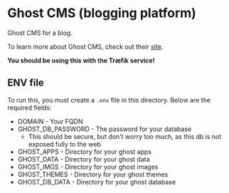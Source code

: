 # Ghost CMS (blogging platform)

Ghost CMS for a blog.

To learn more about Ghost CMS, check out their [site](https://ghost.org).

**You should be using this with the Træfik service!**

## ENV file

To run this, you must create a `.env` file in this directory. Below are the required fields:

- DOMAIN - Your FQDN
- GHOST_DB_PASSWORD - The password for your database
  - This should be secure, but don't worry too much, as this db is not exposed fully to the web
- GHOST_APPS - Directory for your ghost apps
- GHOST_DATA - Directory for your ghost data
- GHOST_IMGS - Directory for your ghost images
- GHOST_THEMES - Directory for your ghost themes
- GHOST_DB_DATA - Directory for your ghost database